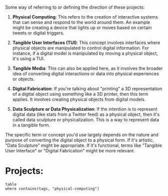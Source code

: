 Some way of referring to or defining the direction of these projects:

1. **Physical Computing**: This refers to the creation of interactive systems that can sense and respond to the world around them. An example might be creating a device that lights up or moves based on certain tweets or digital triggers.

2. **Tangible User Interfaces (TUI)**: This concept involves interfaces where physical objects are manipulated to control digital information. For instance, if a digital model is manipulated by moving a physical object, it's using a TUI.

3. **Tangible Media**: This can also be applied here, as it involves the broader idea of converting digital interactions or data into physical experiences or objects.

4. **Digital Fabrication**: If you're talking about "printing" a 3D representation of a digital object using something like a 3D printer, then this term applies. It involves creating physical objects from digital models.

5. **Data Sculpture or Data Physicalization**: If the intention is to represent digital data (like stats from a Twitter feed) as a physical object, then it's called data sculpture or physicalization. This is a way to represent data in a tangible form.

The specific term or concept you'd use largely depends on the nature and purpose of converting the digital object to a physical form. If it's artistic, "Data Sculpture" might be appropriate. If it's functional, terms like "Tangible User Interface" or "Digital Fabrication" might be more relevant.

# Projects:

```dataview
table
where contains(tags, "physical-computing")
```